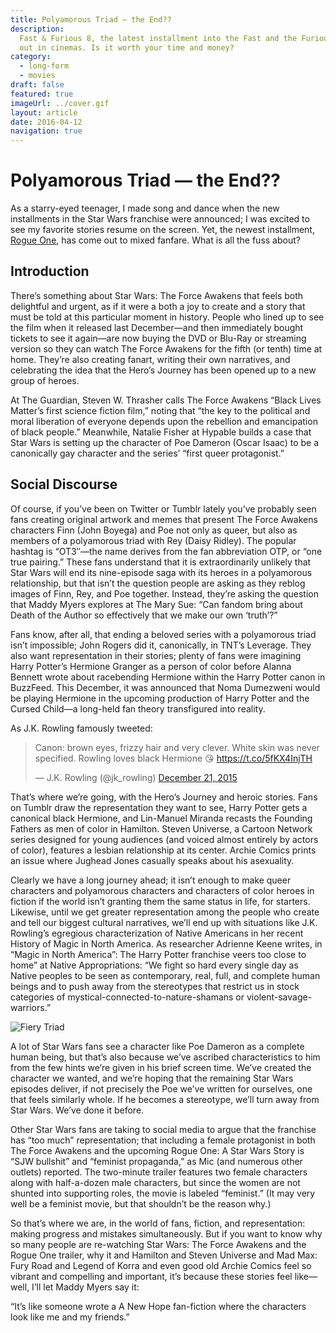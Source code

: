```yaml
---
title: Polyamorous Triad — the End??
description:
  Fast & Furious 8, the latest installment into the Fast and the Furious franchise, is
  out in cinemas. Is it worth your time and money?
category:
  - long-form
  - movies
draft: false
featured: true
imageUrl: ../cover.gif
layout: article
date: 2016-04-12
navigation: true
---
```


# Polyamorous Triad — the End??

As a starry-eyed teenager, I made song and dance when the new
installments in the Star Wars franchise were announced;
I was excited to see my favorite stories resume on the screen.
Yet, the newest installment, [Rogue One](https://en.wikipedia.org/wiki/Rogue_One),
has come out to mixed fanfare. What is all the fuss about?

<!-- more -->

## Introduction

There’s something about Star Wars: The Force Awakens that feels both delightful and urgent, as if it were a both a joy to create and a story that must be told at this particular moment in history. People who lined up to see the film when it released last December—and then immediately bought tickets to see it again—are now buying the DVD or Blu-Ray or streaming version so they can watch The Force Awakens for the fifth (or tenth) time at home. They’re also creating fanart, writing their own narratives, and celebrating the idea that the Hero’s Journey has been opened up to a new group of heroes.


At The Guardian, Steven W. Thrasher calls The Force Awakens “Black Lives Matter’s first science fiction film,” noting that “the key to the political and moral liberation of everyone depends upon the rebellion and emancipation of black people.” Meanwhile, Natalie Fisher at Hypable builds a case that Star Wars is setting up the character of Poe Dameron (Oscar Isaac) to be a canonically gay character and the series’ “first queer protagonist.”

## Social Discourse

Of course, if you’ve been on Twitter or Tumblr lately you’ve probably seen fans creating original artwork and memes that present The Force Awakens characters Finn (John Boyega) and Poe not only as queer, but also as members of a polyamorous triad with Rey (Daisy Ridley). The popular hashtag is “OT3″—the name derives from the fan abbreviation OTP, or “one true pairing.” These fans understand that it is extraordinarily unlikely that Star Wars will end its nine-episode saga with its heroes in a polyamorous relationship, but that isn’t the question people are asking as they reblog images of Finn, Rey, and Poe together. Instead, they’re asking the question that Maddy Myers explores at The Mary Sue: “Can fandom bring about Death of the Author so effectively that we make our own ‘truth’?”

Fans know, after all, that ending a beloved series with a polyamorous triad isn’t impossible; John Rogers did it, canonically, in TNT’s Leverage. They also want representation in their stories; plenty of fans were imagining Harry Potter’s Hermione Granger as a person of color before Alanna Bennett wrote about racebending Hermione within the Harry Potter canon in BuzzFeed. This December, it was announced that Noma Dumezweni would be playing Hermione in the upcoming production of Harry Potter and the Cursed Child—a long-held fan theory transfigured into reality.

As J.K. Rowling famously tweeted:

<blockquote class="twitter-tweet"><p lang="en" dir="ltr">Canon: brown eyes, frizzy hair and very clever. White skin was never specified. Rowling loves black Hermione 😘 <a href="https://t.co/5fKX4InjTH">https://t.co/5fKX4InjTH</a></p>&mdash; J.K. Rowling (@jk_rowling) <a href="https://twitter.com/jk_rowling/status/678888094339366914?ref_src=twsrc%5Etfw">December 21, 2015</a></blockquote>

That’s where we’re going, with the Hero’s Journey and heroic stories. Fans on Tumblr draw the representation they want to see, Harry Potter gets a canonical black Hermione, and Lin-Manuel Miranda recasts the Founding Fathers as men of color in Hamilton. Steven Universe, a Cartoon Network series designed for young audiences (and voiced almost entirely by actors of color), features a lesbian relationship at its center. Archie Comics prints an issue where Jughead Jones casually speaks about his asexuality.

Clearly we have a long journey ahead; it isn’t enough to make queer characters and polyamorous characters and characters of color heroes in fiction if the world isn’t granting them the same status in life, for starters. Likewise, until we get greater representation among the people who create and tell our biggest cultural narratives, we’ll end up with situations like J.K. Rowling’s egregious characterization of Native Americans in her recent History of Magic in North America. As researcher Adrienne Keene writes, in “Magic in North America”: The Harry Potter franchise veers too close to home” at Native Appropriations: “We fight so hard every single day as Native peoples to be seen as contemporary, real, full, and complete human beings and to push away from the stereotypes that restrict us in stock categories of mystical-connected-to-nature-shamans or violent-savage-warriors.”

![Fiery Triad](./fiery-triad.jpg)

A lot of Star Wars fans see a character like Poe Dameron as a complete human being, but that’s also because we’ve ascribed characteristics to him from the few hints we’re given in his brief screen time. We’ve created the character we wanted, and we’re hoping that the remaining Star Wars episodes deliver, if not precisely the Poe we’ve written for ourselves, one that feels similarly whole. If he becomes a stereotype, we’ll turn away from Star Wars. We’ve done it before.

Other Star Wars fans are taking to social media to argue that the franchise has “too much” representation; that including a female protagonist in both The Force Awakens and the upcoming Rogue One: A Star Wars Story  is “SJW bullshit” and “feminist propaganda,” as Mic (and numerous other outlets) reported. The two-minute trailer features two female characters along with half-a-dozen male characters, but since the women are not shunted into supporting roles, the movie is labeled “feminist.” (It may very well be a feminist movie, but that shouldn’t be the reason why.)


So that’s where we are, in the world of fans, fiction, and representation: making progress and mistakes simultaneously. But if you want to know why so many people are re-watching Star Wars: The Force Awakens and the Rogue One trailer, why it and Hamilton and Steven Universe and Mad Max: Fury Road and Legend of Korra and even good old Archie Comics feel so vibrant and compelling and important, it’s because these stories feel like—well, I’ll let Maddy Myers say it:

“It’s like someone wrote a A New Hope fan-fiction where the characters look like me and my friends.”
